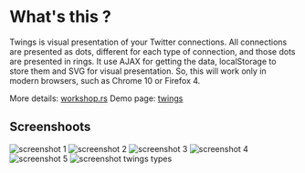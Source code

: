 What's this ?
=============

Twings is visual presentation of your Twitter connections. All connections are presented as dots, different for each type of connection, and those dots are presented in rings.
It use AJAX for getting the data, localStorage to store them and SVG for visual presentation. So, this will work only in modern browsers, such as Chrome 10 or Firefox 4.

More details: <a href="http://workshop.rs">workshop.rs</a>
Demo page: <a href="http://workshop.rs/projects/twings/">twings</a>


Screenshoots
------------
![screenshot 1](http://workshop.rs/projects/twings/twings3.png)
![screenshot 2](http://workshop.rs/projects/twings/twings4.png)
![screenshot 3](http://workshop.rs/projects/twings/twings5.png)
![screenshot 4](http://workshop.rs/projects/twings/twings6.png)
![screenshot 5](http://workshop.rs/projects/twings/twings7.png)
![screenshot twings types](http://workshop.rs/projects/twings/twings_4_types.png)


